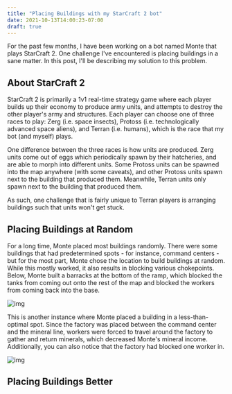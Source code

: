 ```yaml
---
title: "Placing Buildings with my StarCraft 2 bot"
date: 2021-10-13T14:00:23-07:00
draft: true
---
```


For the past few months, I have been working on a bot named Monte that plays StarCraft 2.
One challenge I've encountered is placing buildings in a sane matter.
In this post, I'll be describing my solution to this problem.

## About StarCraft 2
StarCraft 2 is primarily a 1v1 real-time strategy game where each player builds up their economy to produce army units, and attempts to destroy the other player's army and structures.
Each player can choose one of three races to play: Zerg (i.e. space insects), Protoss (i.e. technologically advanced space aliens), and Terran (i.e. humans), which is the race that my bot (and myself) plays.

One difference between the three races is how units are produced.
Zerg units come out of eggs which periodically spawn by their hatcheries, and are able to morph into different units.
Some Protoss units can be spawned into the map anywhere (with some caveats), and other Protoss units spawn next to the building that produced them.
Meanwhile, Terran units only spawn next to the building that produced them.

As such, one challenge that is fairly unique to Terran players is arranging buildings such that units won't get stuck.

## Placing Buildings at Random
For a long time, Monte placed most buildings randomly.
There were some buildings that had predetermined spots - for instance, command centers - but for the most part, Monte chose the location to build buildings at random.
While this mostly worked, it also results in blocking various chokepoints.
Below, Monte built a barracks at the bottom of the ramp, which blocked the tanks from coming out onto the rest of the map and blocked the workers from coming back into the base.

![img](/posts/img/sc2ai-pt-0.PNG)

This is another instance where Monte placed a building in a less-than-optimal spot.
Since the factory was placed between the command center and the mineral line, workers were forced to travel around the factory to gather and return minerals, which decreased Monte's mineral income.
Additionally, you can also notice that the factory had blocked one worker in.

![img](/posts/img/sc2ai-pt-1.PNG)

## Placing Buildings Better
